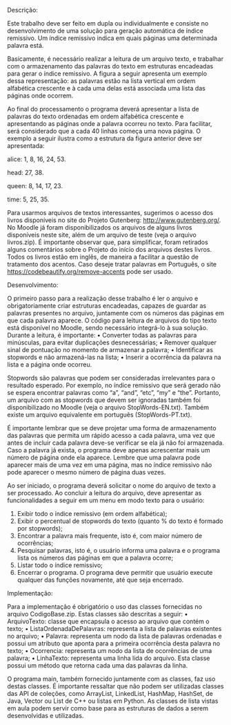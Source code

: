 Descrição:

Este trabalho deve ser feito em dupla ou individualmente e consiste no desenvolvimento de uma solução para geração automática de índice remissivo. Um índice remissivo indica em quais páginas uma determinada palavra está.

Basicamente, é necessário realizar a leitura de um arquivo texto, e trabalhar com o armazenamento das palavras do texto em estruturas encadeadas para gerar o índice remissivo. A figura a seguir apresenta um exemplo dessa representação: as palavras estão na lista vertical em ordem alfabética crescente e à cada uma delas está associada uma lista das páginas onde ocorrem.

Ao final do processamento o programa deverá apresentar a lista de palavras do texto ordenadas em ordem alfabética crescente e apresentando as páginas onde a palavra ocorreu no texto. Para facilitar, será considerado que a cada 40 linhas começa uma nova página. O exemplo a seguir ilustra como a estrutura da figura anterior deve ser apresentada:

  alice: 1, 8, 16, 24, 53.
  
  head: 27, 38.
  
  queen: 8, 14, 17, 23.
  
  time: 5, 25, 35.
  
Para usarmos arquivos de textos interessantes, sugerimos o acesso dos livros disponíveis no site do Projeto Gutenberg: http://www.gutenberg.org/. No Moodle já foram disponibilizados os arquivos de alguns livros disponíveis neste site, além de um arquivo de teste (veja o arquivo livros.zip). É importante observar que, para simplificar, foram retirados alguns comentários sobre o Projeto do início dos arquivos destes livros. Todos os livros estão em inglês, de maneira a facilitar a questão de tratamento dos acentos. Caso deseje tratar palavras em Português, o site https://codebeautify.org/remove-accents pode ser usado.

Desenvolvimento:

O primeiro passo para a realização desse trabalho é ler o arquivo e obrigatoriamente criar estruturas encadeadas, capazes de guardar as palavras presentes no arquivo, juntamente com os números das páginas em que cada palavra aparece. O código para leitura de arquivos do tipo texto está disponível no Moodle, sendo necessário integrá-lo à sua solução.
Durante a leitura, é importante:
  • Converter todas as palavras para minúsculas, para evitar duplicações desnecessárias;
  • Remover qualquer sinal de pontuação no momento de armazenar a palavra;
  • Identificar as stopwords e não armazená-las na lista;
  • Inserir a ocorrência da palavra na lista e a página onde ocorreu.
  
Stopwords são palavras que podem ser consideradas irrelevantes para o resultado esperado. Por exemplo, no índice remissivo que será gerado não se espera encontrar palavras como “a”, “and”, “etc”, “my” e “the”. Portanto, um arquivo com as stopwords que devem ser ignoradas também foi disponibilizado no Moodle (veja o arquivo StopWords-EN.txt). Também existe um arquivo equivalente em português (StopWords-PT.txt).

É importante lembrar que se deve projetar uma forma de armazenamento das palavras que permita um rápido acesso a cada palavra, uma vez que antes de incluir cada palavra deve-se verificar se ela já não foi armazenada. Caso a palavra já exista, o programa deve apenas acrescentar mais um número de página onde ela aparece.
Lembre que uma palavra pode aparecer mais de uma vez em uma página, mas no índice remissivo não pode aparecer o mesmo número de página duas vezes.

Ao ser iniciado, o programa deverá solicitar o nome do arquivo de texto a ser processado. Ao concluir a leitura do arquivo, deve apresentar as funcionalidades a seguir em um menu em modo texto para o usuário:
  1. Exibir todo o índice remissivo (em ordem alfabética);
  2. Exibir o percentual de stopwords do texto (quanto % do texto é formado por stopwords);
  3. Encontrar a palavra mais frequente, isto é, com maior número de ocorrências;
  4. Pesquisar palavras, isto é, o usuário informa uma palavra e o programa lista os números das páginas em que a palavra ocorre;
  5. Listar todo o índice remissivo;
  6. Encerrar o programa.
O programa deve permitir que usuário execute qualquer das funções novamente, até que seja encerrado. 

Implementação:

Para a implementação é obrigatório o uso das classes fornecidas no arquivo CodigoBase.zip. Estas classes são descritas a seguir:
  • ArquivoTexto: classe que encapsula o acesso ao arquivo que contém o texto;
  • ListaOrdenadaDePalavras: representa a lista de palavras existentes no arquivo;
  • Palavra: representa um nodo da lista de palavras ordenadas e possui um atributo que aponta para a primeira ocorrência desta palavra no texto;
  • Ocorrencia: representa um nodo da lista de ocorrências de uma palavra;
  • LinhaTexto: representa uma linha lida do arquivo. Esta classe possui um método que retorna cada uma das palavras da linha.
  
  O programa main, também fornecido juntamente com as classes, faz uso destas classes. É importante ressaltar que não podem ser utilizadas classes das API de coleções, como ArrayList, LinkedList, HashMap, HashSet, de Java, Vector ou List de C++ ou listas em Python. As classes de lista vistas em aula podem servir como base para as estruturas de dados a serem desenvolvidas e utilizadas.

